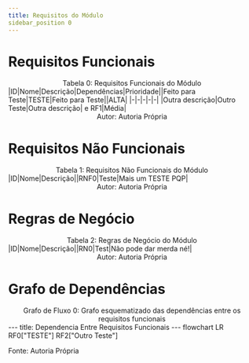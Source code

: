 ```yaml
---
title: Requisitos do Módulo
sidebar_position 0
---
```

# Requisitos Funcionais
<div align="center">
Tabela 0: Requisitos Funcionais do Módulo
</div>	|ID|Nome|Descrição|Dependências|Prioridade||Feito para Teste|TESTE|Feito para Teste||ALTA|	|-|-|-|-|-|
|Outra descrição|Outro Teste|Outra descrição| e RF1|Média|<div align="center">
Autor: Autoria Própria
</div>

# Requisitos Não Funcionais
<div align="center">
Tabela 1: Requisitos Não Funcionais do Módulo
</div>	|ID|Nome|Descrição||RNF0|Teste|Mais um TESTE PQP|<div align="center">
Autor: Autoria Própria
</div>

# Regras de Negócio
<div align="center">
Tabela 2: Regras de Negócio do Módulo
</div>	|ID|Nome|Descrição||RN0|Test|Não pode dar merda né!|<div align="center">
Autor: Autoria Própria
</div>

# Grafo de Dependências
<div align="center">
Grafo de Fluxo 0: Grafo esquematizado das dependências entre os requisitos funcionais
</div>
--- title: Dependencia Entre Requisitos Funcionais ---
flowchart LR
	RF0["TESTE"]
	RF2["Outro Teste"]

	

	
Fonte: Autoria Própria